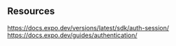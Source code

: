 

## Resources
https://docs.expo.dev/versions/latest/sdk/auth-session/
https://docs.expo.dev/guides/authentication/